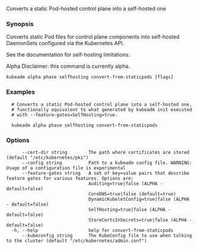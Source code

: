 
Converts a static Pod-hosted control plane into a self-hosted one

### Synopsis

Converts static Pod files for control plane components into self-hosted DaemonSets configured via the Kubernetes API. 

See the documentation for self-hosting limitations. 

Alpha Disclaimer: this command is currently alpha.

```
kubeadm alpha phase selfhosting convert-from-staticpods [flags]
```

### Examples

```
  # Converts a static Pod-hosted control plane into a self-hosted one,
  # functionally equivalent to what generated by kubeadm init executed
  # with --feature-gates=SelfHosting=true.
  
  kubeadm alpha phase selfhosting convert-from-staticpods
```

### Options

```
      --cert-dir string        The path where certificates are stored (default "/etc/kubernetes/pki")
      --config string          Path to a kubeadm config file. WARNING: Usage of a configuration file is experimental
      --feature-gates string   A set of key=value pairs that describe feature gates for various features. Options are:
                               Auditing=true|false (ALPHA - default=false)
                               CoreDNS=true|false (default=true)
                               DynamicKubeletConfig=true|false (ALPHA - default=false)
                               SelfHosting=true|false (ALPHA - default=false)
                               StoreCertsInSecrets=true|false (ALPHA - default=false)
  -h, --help                   help for convert-from-staticpods
      --kubeconfig string      The KubeConfig file to use when talking to the cluster (default "/etc/kubernetes/admin.conf")
```

